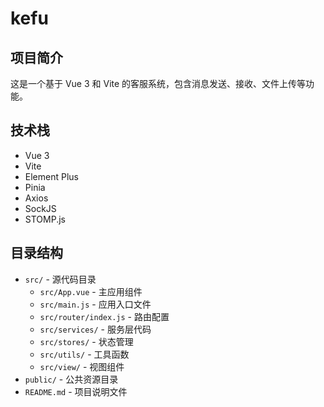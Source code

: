 # kefu

## 项目简介
这是一个基于 Vue 3 和 Vite 的客服系统，包含消息发送、接收、文件上传等功能。

## 技术栈
- Vue 3
- Vite
- Element Plus
- Pinia
- Axios
- SockJS
- STOMP.js

## 目录结构
- `src/` - 源代码目录
  - `src/App.vue` - 主应用组件
  - `src/main.js` - 应用入口文件
  - `src/router/index.js` - 路由配置
  - `src/services/` - 服务层代码
  - `src/stores/` - 状态管理
  - `src/utils/` - 工具函数
  - `src/view/` - 视图组件
- `public/` - 公共资源目录
- `README.md` - 项目说明文件
